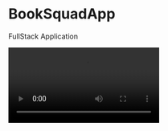 # BookSquadApp
FullStack Application

![](https://thumbs.gfycat.com/LegalPerfumedIsabellinewheatear-mobile.mp4)
